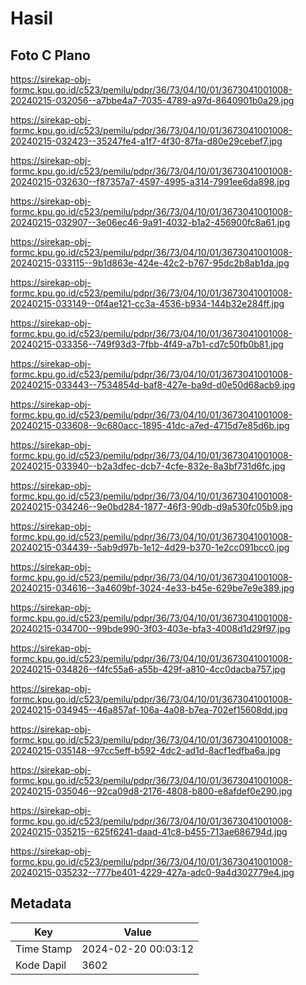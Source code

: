 # Hasil

## Foto C Plano

https://sirekap-obj-formc.kpu.go.id/c523/pemilu/pdpr/36/73/04/10/01/3673041001008-20240215-032056--a7bbe4a7-7035-4789-a97d-8640901b0a29.jpg

https://sirekap-obj-formc.kpu.go.id/c523/pemilu/pdpr/36/73/04/10/01/3673041001008-20240215-032423--35247fe4-a1f7-4f30-87fa-d80e29cebef7.jpg

https://sirekap-obj-formc.kpu.go.id/c523/pemilu/pdpr/36/73/04/10/01/3673041001008-20240215-032630--f87357a7-4597-4995-a314-7991ee6da898.jpg

https://sirekap-obj-formc.kpu.go.id/c523/pemilu/pdpr/36/73/04/10/01/3673041001008-20240215-032907--3e06ec46-9a91-4032-b1a2-456900fc8a61.jpg

https://sirekap-obj-formc.kpu.go.id/c523/pemilu/pdpr/36/73/04/10/01/3673041001008-20240215-033115--9b1d863e-424e-42c2-b767-95dc2b8ab1da.jpg

https://sirekap-obj-formc.kpu.go.id/c523/pemilu/pdpr/36/73/04/10/01/3673041001008-20240215-033149--0f4ae121-cc3a-4536-b934-144b32e284ff.jpg

https://sirekap-obj-formc.kpu.go.id/c523/pemilu/pdpr/36/73/04/10/01/3673041001008-20240215-033356--749f93d3-7fbb-4f49-a7b1-cd7c50fb0b81.jpg

https://sirekap-obj-formc.kpu.go.id/c523/pemilu/pdpr/36/73/04/10/01/3673041001008-20240215-033443--7534854d-baf8-427e-ba9d-d0e50d68acb9.jpg

https://sirekap-obj-formc.kpu.go.id/c523/pemilu/pdpr/36/73/04/10/01/3673041001008-20240215-033608--9c680acc-1895-41dc-a7ed-4715d7e85d6b.jpg

https://sirekap-obj-formc.kpu.go.id/c523/pemilu/pdpr/36/73/04/10/01/3673041001008-20240215-033940--b2a3dfec-dcb7-4cfe-832e-8a3bf731d6fc.jpg

https://sirekap-obj-formc.kpu.go.id/c523/pemilu/pdpr/36/73/04/10/01/3673041001008-20240215-034246--9e0bd284-1877-46f3-90db-d9a530fc05b9.jpg

https://sirekap-obj-formc.kpu.go.id/c523/pemilu/pdpr/36/73/04/10/01/3673041001008-20240215-034439--5ab9d97b-1e12-4d29-b370-1e2cc091bcc0.jpg

https://sirekap-obj-formc.kpu.go.id/c523/pemilu/pdpr/36/73/04/10/01/3673041001008-20240215-034616--3a4609bf-3024-4e33-b45e-629be7e9e389.jpg

https://sirekap-obj-formc.kpu.go.id/c523/pemilu/pdpr/36/73/04/10/01/3673041001008-20240215-034700--99bde990-3f03-403e-bfa3-4008d1d29f97.jpg

https://sirekap-obj-formc.kpu.go.id/c523/pemilu/pdpr/36/73/04/10/01/3673041001008-20240215-034826--f4fc55a6-a55b-429f-a810-4cc0dacba757.jpg

https://sirekap-obj-formc.kpu.go.id/c523/pemilu/pdpr/36/73/04/10/01/3673041001008-20240215-034945--46a857af-106a-4a08-b7ea-702ef15608dd.jpg

https://sirekap-obj-formc.kpu.go.id/c523/pemilu/pdpr/36/73/04/10/01/3673041001008-20240215-035148--97cc5eff-b592-4dc2-ad1d-8acf1edfba6a.jpg

https://sirekap-obj-formc.kpu.go.id/c523/pemilu/pdpr/36/73/04/10/01/3673041001008-20240215-035046--92ca09d8-2176-4808-b800-e8afdef0e290.jpg

https://sirekap-obj-formc.kpu.go.id/c523/pemilu/pdpr/36/73/04/10/01/3673041001008-20240215-035215--625f6241-daad-41c8-b455-713ae686794d.jpg

https://sirekap-obj-formc.kpu.go.id/c523/pemilu/pdpr/36/73/04/10/01/3673041001008-20240215-035232--777be401-4229-427a-adc0-9a4d302779e4.jpg


## Metadata

| Key        | Value               |
| ---------- | ------------------- |
| Time Stamp | 2024-02-20 00:03:12 |
| Kode Dapil | 3602                |




